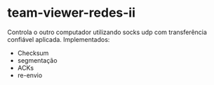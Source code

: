 # team-viewer-redes-ii
Controla o outro computador utilizando socks udp com transferência confiável aplicada.
Implementados: 
 - Checksum
 - segmentação
 - ACKs
 - re-envio 
 
